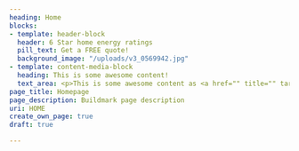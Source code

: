 ```yaml
---
heading: Home
blocks:
- template: header-block
  header: 6 Star home energy ratings
  pill_text: Get a FREE quote!
  background_image: "/uploads/v3_0569942.jpg"
- template: content-media-block
  heading: This is some awesome content!
  text_area: <p>This is some awesome content as <a href="" title="" target="_blank">well</a>!</p>
page_title: Homepage
page_description: Buildmark page description
uri: HOME
create_own_page: true
draft: true

---
```

